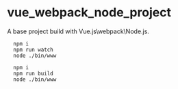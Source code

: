 # vue_webpack_node_project
A base project build with Vue.js\webpack\Node.js.

```
  npm i
  npm run watch
  node ./bin/www
```
```
  npm i
  npm run build
  node ./bin/www
```
